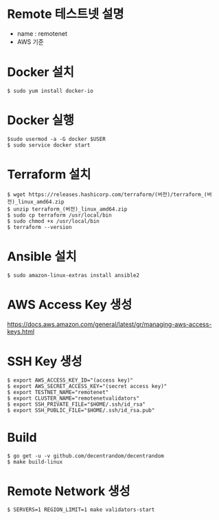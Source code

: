 # Remote 테스트넷 설명

- name : remotenet
- AWS 기준

# Docker 설치

<pre><code>$ sudo yum install docker-io</code></pre>

# Docker 실행

<pre><code>$sudo usermod -a -G docker $USER
$ sudo service docker start</code></pre>

# Terraform 설치

<pre><code>$ wget https://releases.hashicorp.com/terraform/(버전)/terraform_(버전)_linux_amd64.zip
$ unzip terraform_(버전)_linux_amd64.zip
$ sudo cp terraform /usr/local/bin
$ sudo chmod +x /usr/local/bin
$ terraform --version</code></pre>

# Ansible 설치

<pre><code>$ sudo amazon-linux-extras install ansible2</code></pre>

# AWS Access Key 생성

https://docs.aws.amazon.com/general/latest/gr/managing-aws-access-keys.html

# SSH Key 생성

<pre><code>$ export AWS_ACCESS_KEY_ID="(access key)"
$ export AWS_SECRET_ACCESS_KEY="(secret access key)"
$ export TESTNET_NAME="remotenet"
$ export CLUSTER_NAME="remotenetvalidators"
$ export SSH_PRIVATE_FILE="$HOME/.ssh/id_rsa"
$ export SSH_PUBLIC_FILE="$HOME/.ssh/id_rsa.pub"</code></pre>

# Build

<pre><code>$ go get -u -v github.com/decentrandom/decentrandom
$ make build-linux</code></pre>

# Remote Network 생성

<pre><code>$ SERVERS=1 REGION_LIMIT=1 make validators-start</code></pre>
